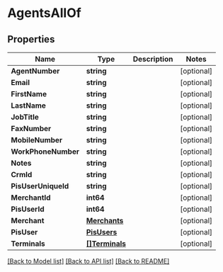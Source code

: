 # AgentsAllOf

## Properties

Name | Type | Description | Notes
------------ | ------------- | ------------- | -------------
**AgentNumber** | **string** |  | [optional] 
**Email** | **string** |  | [optional] 
**FirstName** | **string** |  | [optional] 
**LastName** | **string** |  | [optional] 
**JobTitle** | **string** |  | [optional] 
**FaxNumber** | **string** |  | [optional] 
**MobileNumber** | **string** |  | [optional] 
**WorkPhoneNumber** | **string** |  | [optional] 
**Notes** | **string** |  | [optional] 
**CrmId** | **string** |  | [optional] 
**PisUserUniqueId** | **string** |  | [optional] 
**MerchantId** | **int64** |  | [optional] 
**PisUserId** | **int64** |  | [optional] 
**Merchant** | [**Merchants**](Merchants.md) |  | [optional] 
**PisUser** | [**PisUsers**](PisUsers.md) |  | [optional] 
**Terminals** | [**[]Terminals**](Terminals.md) |  | [optional] 

[[Back to Model list]](../README.md#documentation-for-models) [[Back to API list]](../README.md#documentation-for-api-endpoints) [[Back to README]](../README.md)


